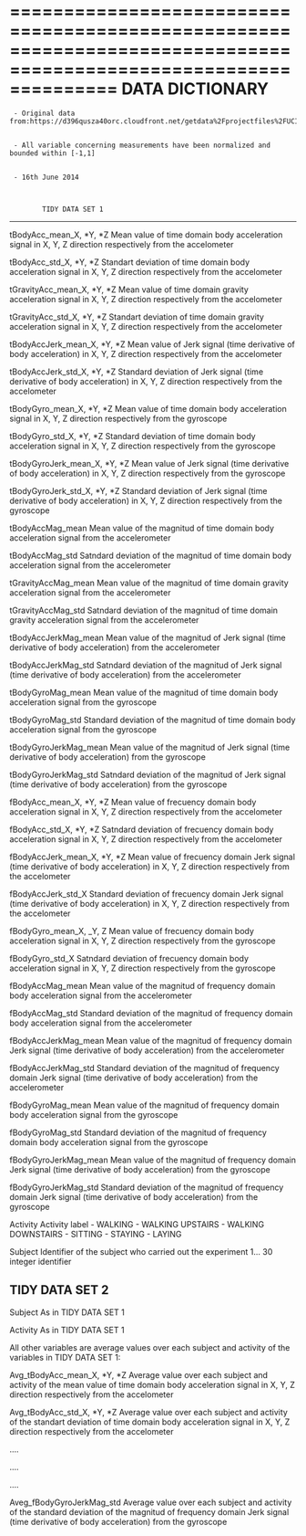 ==================================================================================================================
DATA DICTIONARY
==================================================================================================================

     - Original data from:https://d396qusza40orc.cloudfront.net/getdata%2Fprojectfiles%2FUCI%20HAR%20Dataset.zip 


     - All variable concerning measurements have been normalized and bounded within [-1,1]


     - 16th June 2014



            TIDY DATA SET 1

* * * * *

tBodyAcc\_mean\_X, *Y, *Z Mean value of time domain body acceleration
signal in X, Y, Z direction respectively from the accelometer

tBodyAcc\_std\_X, *Y, *Z Standart deviation of time domain body
acceleration signal in X, Y, Z direction respectively from the
accelometer

tGravityAcc\_mean\_X, *Y, *Z Mean value of time domain gravity
acceleration signal in X, Y, Z direction respectively from the
accelometer

tGravityAcc\_std\_X, *Y, *Z Standart deviation of time domain gravity
acceleration signal in X, Y, Z direction respectively from the
accelometer

tBodyAccJerk\_mean\_X, *Y, *Z Mean value of Jerk signal (time derivative
of body acceleration) in X, Y, Z direction respectively from the
accelometer

tBodyAccJerk\_std\_X, *Y, *Z Standard deviation of Jerk signal (time
derivative of body acceleration) in X, Y, Z direction respectively from
the accelometer

tBodyGyro\_mean\_X, *Y, *Z Mean value of time domain body acceleration
signal in X, Y, Z direction respectively from the gyroscope

tBodyGyro\_std\_X, *Y, *Z Standard deviation of time domain body
acceleration signal in X, Y, Z direction respectively from the gyroscope

tBodyGyroJerk\_mean\_X, *Y, *Z Mean value of Jerk signal (time
derivative of body acceleration) in X, Y, Z direction respectively from
the gyroscope

tBodyGyroJerk\_std\_X, *Y, *Z Standard deviation of Jerk signal (time
derivative of body acceleration) in X, Y, Z direction respectively from
the gyroscope

tBodyAccMag\_mean Mean value of the magnitud of time domain body
acceleration signal from the accelerometer

tBodyAccMag\_std Satndard deviation of the magnitud of time domain body
acceleration signal from the accelerometer

tGravityAccMag\_mean Mean value of the magnitud of time domain gravity
acceleration signal from the accelerometer

tGravityAccMag\_std Satndard deviation of the magnitud of time domain
gravity acceleration signal from the accelerometer

tBodyAccJerkMag\_mean Mean value of the magnitud of Jerk signal (time
derivative of body acceleration) from the accelerometer

tBodyAccJerkMag\_std Satndard deviation of the magnitud of Jerk signal
(time derivative of body acceleration) from the accelerometer

tBodyGyroMag\_mean Mean value of the magnitud of time domain body
acceleration signal from the gyroscope

tBodyGyroMag\_std Standard deviation of the magnitud of time domain body
acceleration signal from the gyroscope

tBodyGyroJerkMag\_mean Mean value of the magnitud of Jerk signal (time
derivative of body acceleration) from the gyroscope

tBodyGyroJerkMag\_std Satndard deviation of the magnitud of Jerk signal
(time derivative of body acceleration) from the gyroscope

fBodyAcc\_mean\_X, *Y, *Z Mean value of frecuency domain body
acceleration signal in X, Y, Z direction respectively from the
accelometer

fBodyAcc\_std\_X, *Y, *Z Satndard deviation of frecuency domain body
acceleration signal in X, Y, Z direction respectively from the
accelometer

fBodyAccJerk\_mean\_X, *Y, *Z Mean value of frecuency domain Jerk signal
(time derivative of body acceleration) in X, Y, Z direction respectively
from the accelometer

fBodyAccJerk\_std\_X Standard deviation of frecuency domain Jerk signal
(time derivative of body acceleration) in X, Y, Z direction respectively
from the accelometer

fBodyGyro\_mean\_X, \_Y, Z Mean value of frecuency domain body
acceleration signal in X, Y, Z direction respectively from the gyroscope

fBodyGyro\_std\_X Satndard deviation of frecuency domain body
acceleration signal in X, Y, Z direction respectively from the gyroscope

fBodyAccMag\_mean Mean value of the magnitud of frequency domain body
acceleration signal from the accelerometer

fBodyAccMag\_std Standard deviation of the magnitud of frequency domain
body acceleration signal from the accelerometer

fBodyAccJerkMag\_mean Mean value of the magnitud of frequency domain
Jerk signal (time derivative of body acceleration) from the
accelerometer

fBodyAccJerkMag\_std Standard deviation of the magnitud of frequency
domain Jerk signal (time derivative of body acceleration) from the
accelerometer

fBodyGyroMag\_mean Mean value of the magnitud of frequency domain body
acceleration signal from the gyroscope

fBodyGyroMag\_std Standard deviation of the magnitud of frequency domain
body acceleration signal from the gyroscope

fBodyGyroJerkMag\_mean Mean value of the magnitud of frequency domain
Jerk signal (time derivative of body acceleration) from the gyroscope

fBodyGyroJerkMag\_std Standard deviation of the magnitud of frequency
domain Jerk signal (time derivative of body acceleration) from the
gyroscope

Activity Activity label - WALKING - WALKING UPSTAIRS - WALKING
DOWNSTAIRS - SITTING - STAYING - LAYING

Subject Identifier of the subject who carried out the experiment 1... 30
integer identifier

TIDY DATA SET 2
---------------

Subject As in TIDY DATA SET 1

Activity As in TIDY DATA SET 1

All other variables are average values over each subject and activity of
the variables in TIDY DATA SET 1:

Avg\_tBodyAcc\_mean\_X, *Y, *Z Average value over each subject and
activity of the mean value of time domain body acceleration signal in X,
Y, Z direction respectively from the accelometer

Avg\_tBodyAcc\_std\_X, *Y, *Z Average value over each subject and
activity of the standart deviation of time domain body acceleration
signal in X, Y, Z direction respectively from the accelometer

....

....

....

Aveg\_fBodyGyroJerkMag\_std Average value over each subject and activity
of the standard deviation of the magnitud of frequency domain Jerk
signal (time derivative of body acceleration) from the gyroscope
